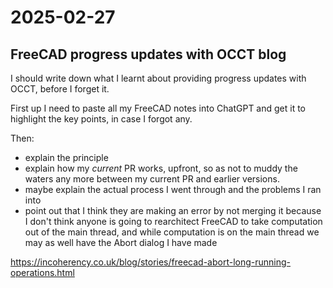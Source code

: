 # 2025-02-27

## FreeCAD progress updates with OCCT blog

I should write down what I learnt about providing progress updates with OCCT, before I
forget it.

First up I need to paste all my FreeCAD notes into ChatGPT and get it to highlight
the key points, in case I forgot any.

Then:

 * explain the principle
 * explain how my *current* PR works, upfront, so as not to muddy the waters any
more between my current PR and earlier versions.
 * maybe explain the actual process I went through and the problems I ran into
 * point out that I think they are making an error by not merging it because I don't think anyone is going to rearchitect FreeCAD to take computation out of the main thread, and while computation is on the main thread we may as well have the Abort dialog I have made

https://incoherency.co.uk/blog/stories/freecad-abort-long-running-operations.html
